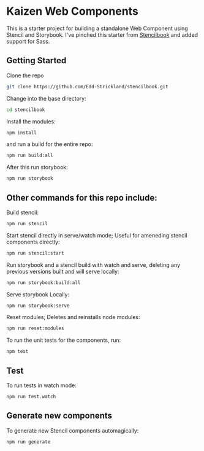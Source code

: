 # Kaizen Web Components 

This is a starter project for building a standalone Web Component using Stencil and Storybook. 
I've pinched this starter from [Stencilbook](https://github.com/Edd-Strickland/stencilbook) and
added support for Sass.

## Getting Started

Clone the repo

```bash
git clone https://github.com/Edd-Strickland/stencilbook.git
```

Change into the base directory:

```bash
cd stencilbook
```

Install the modules:

```bash
npm install
```

and run a build for the entire repo:

```bash
npm run build:all
```

After this run storybook:

```bash
npm run storybook
```

## Other commands for this repo include:

Build stencil:

```bash
npm run stencil
```

Start stencil directly in serve/watch mode; Useful for ameneding stencil components directly:

```bash
npm run stencil:start
```

Run storybook and a stencil build with watch and serve, deleting any previous versions built and will serve locally:

```bash
npm run storybook:build:all
```

Serve storybook Locally:

```bash
npm run storybook:serve
```

Reset modules; Deletes and reinstalls node modules:

```bash
npm run reset:modules
```

To run the unit tests for the components, run:

```bash
npm test
```

## Test

To run tests in watch mode:

```bash
npm run test.watch
```

## Generate new components

To generate new Stencil components automagically:

```bash
npm run generate
```
